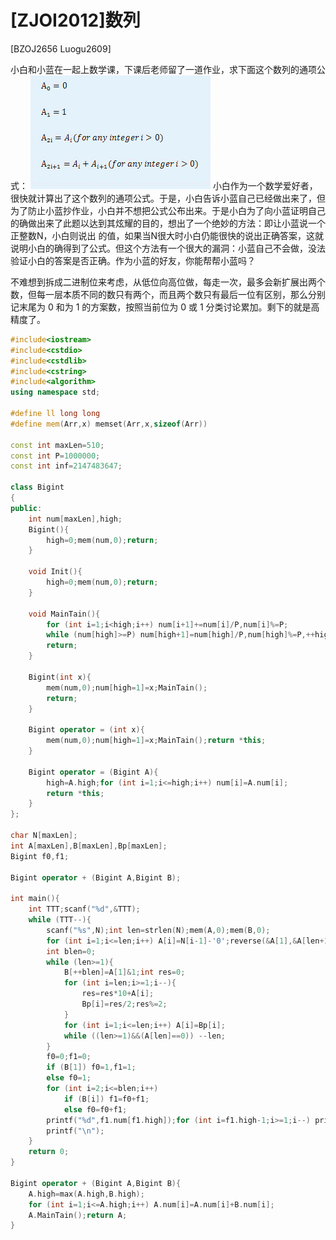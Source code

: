 # [ZJOI2012]数列
[BZOJ2656 Luogu2609]

小白和小蓝在一起上数学课，下课后老师留了一道作业，求下面这个数列的通项公式：
![BZOJ2656](_v_images/_bzoj2656_1538902209_1291065082.png)
小白作为一个数学爱好者，很快就计算出了这个数列的通项公式。于是，小白告诉小蓝自己已经做出来了，但为了防止小蓝抄作业，小白并不想把公式公布出来。于是小白为了向小蓝证明自己的确做出来了此题以达到其炫耀的目的，想出了一个绝妙的方法：即让小蓝说一个正整数N，小白则说出 的值，如果当N很大时小白仍能很快的说出正确答案，这就说明小白的确得到了公式。但这个方法有一个很大的漏洞：小蓝自己不会做，没法验证小白的答案是否正确。作为小蓝的好友，你能帮帮小蓝吗？

不难想到拆成二进制位来考虑，从低位向高位做，每走一次，最多会新扩展出两个数，但每一层本质不同的数只有两个，而且两个数只有最后一位有区别，那么分别记末尾为 0 和为 1 的方案数，按照当前位为 0 或 1 分类讨论累加。剩下的就是高精度了。

```cpp
#include<iostream>
#include<cstdio>
#include<cstdlib>
#include<cstring>
#include<algorithm>
using namespace std;

#define ll long long
#define mem(Arr,x) memset(Arr,x,sizeof(Arr))

const int maxLen=510;
const int P=1000000;
const int inf=2147483647;

class Bigint
{
public:
	int num[maxLen],high;
	Bigint(){
		high=0;mem(num,0);return;
	}

	void Init(){
		high=0;mem(num,0);return;
	}
	
	void MainTain(){
		for (int i=1;i<high;i++) num[i+1]+=num[i]/P,num[i]%=P;
		while (num[high]>=P) num[high+1]=num[high]/P,num[high]%=P,++high;
		return;
	}
	
	Bigint(int x){
		mem(num,0);num[high=1]=x;MainTain();
		return;
	}

	Bigint operator = (int x){
		mem(num,0);num[high=1]=x;MainTain();return *this;
	}

	Bigint operator = (Bigint A){
		high=A.high;for (int i=1;i<=high;i++) num[i]=A.num[i];
		return *this;
	}
};

char N[maxLen];
int A[maxLen],B[maxLen],Bp[maxLen];
Bigint f0,f1;

Bigint operator + (Bigint A,Bigint B);

int main(){
	int TTT;scanf("%d",&TTT);
	while (TTT--){
		scanf("%s",N);int len=strlen(N);mem(A,0);mem(B,0);
		for (int i=1;i<=len;i++) A[i]=N[i-1]-'0';reverse(&A[1],&A[len+1]);
		int blen=0;
		while (len>=1){
			B[++blen]=A[1]&1;int res=0;
			for (int i=len;i>=1;i--){
				res=res*10+A[i];
				Bp[i]=res/2;res%=2;
			}
			for (int i=1;i<=len;i++) A[i]=Bp[i];
			while ((len>=1)&&(A[len]==0)) --len;
		}
		f0=0;f1=0;
		if (B[1]) f0=1,f1=1;
		else f0=1;
		for (int i=2;i<=blen;i++)
			if (B[i]) f1=f0+f1;
			else f0=f0+f1;
		printf("%d",f1.num[f1.high]);for (int i=f1.high-1;i>=1;i--) printf("%06d",f1.num[i]);
		printf("\n");
	}
	return 0;
}

Bigint operator + (Bigint A,Bigint B){
	A.high=max(A.high,B.high);
	for (int i=1;i<=A.high;i++) A.num[i]=A.num[i]+B.num[i];
	A.MainTain();return A;
}
```